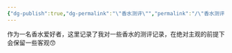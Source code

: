 ```yaml
---
{"dg-publish":true,"dg-permalink":"\"香水测评\"","permalink":"/\"香水测评\"/","dgPassFrontmatter":true,"created":"2024-01-27T01:38:12.224+08:00","updated":"2024-01-27T02:25:22.716+08:00"}
---
```


作为一名香水爱好者，这里记录了我对一些香水的测评记录，在绝对主观的前提下会保留一些客观😙
